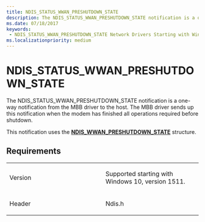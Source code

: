```yaml
---
title: NDIS_STATUS_WWAN_PRESHUTDOWN_STATE
description: The NDIS_STATUS_WWAN_PRESHUTDOWN_STATE notification is a one-way notification from the MBB driver to the host.
ms.date: 07/18/2017
keywords:
 - NDIS_STATUS_WWAN_PRESHUTDOWN_STATE Network Drivers Starting with Windows Vista
ms.localizationpriority: medium
---
```


# NDIS\_STATUS\_WWAN\_PRESHUTDOWN\_STATE


The NDIS\_STATUS\_WWAN\_PRESHUTDOWN\_STATE notification is a one-way notification from the MBB driver to the host. The MBB driver sends up this notification when the modem has finished all operations required before shutdown.

This notification uses the [**NDIS\_WWAN\_PRESHUTDOWN\_STATE**](/windows-hardware/drivers/ddi/ndiswwan/ns-ndiswwan-_ndis_wwan_preshutdown_state) structure.

Requirements
------------

<table>
<colgroup>
<col width="50%" />
<col width="50%" />
</colgroup>
<tbody>
<tr class="odd">
<td><p>Version</p></td>
<td><p>Supported starting with Windows 10, version 1511.</p></td>
</tr>
<tr class="even">
<td><p>Header</p></td>
<td>Ndis.h</td>
</tr>
</tbody>
</table>

 

